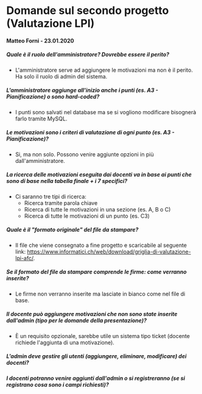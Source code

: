 # Domande sul secondo progetto (Valutazione LPI)
#### Matteo Forni - 23.01.2020
##### Quale è il ruolo dell'amministratore? Dovrebbe essere il perito?

* L'amministratore serve ad aggiungere le motivazioni ma non è il perito. Ha solo il ruolo di admin del sistema.

##### L'amministratore aggiunge all'inizio anche i punti (es. A3 - Pianificazione) o sono hard-coded?
* I punti sono salvati nel database ma se si vogliono modificare bisognerà farlo tramite MySQL.

##### Le motivazioni sono i criteri di valutazione di ogni punto (es. A3 - Pianificazione)?

* Si, ma non solo. Possono venire aggiunte opzioni in più dall'amministratore.

##### La ricerca delle motivazioni eseguita dai docenti va in base ai punti che sono di base nella tabella finale + i 7 specifici?

* Ci saranno tre tipi di ricerca:
    * Ricerca tramite parola chiave
    * Ricerca di tutte le motivazioni in una sezione (es. A, B o C)
    * Ricerca di tutte le motivazioni di un punto (es. C3)

##### Quale è il "formato originale" del file da stampare?

* Il file che viene consegnato a fine progetto e scaricabile al seguente link: https://www.informatici.ch/web/download/griglia-di-valutazione-lpi-afc/.

##### Se il formato del file da stampare comprende le firme: come verranno inserite?

* Le firme non verranno inserite ma lasciate in bianco come nel file di base.

##### Il docente può aggiungere motivazioni che non sono state inserite dall'admin (tipo per le domande della presentazione)?

* È un requisito opzionale, sarebbe utile un sistema tipo ticket (docente richiede l'aggiunta di una motivazione).

##### L'admin deve gestire gli utenti (aggiungere, eliminare, modificare) dei docenti?

##### I docenti potranno venire aggiunti dall'admin o si registreranno (se si registrano cosa sono i campi richiesti)? 
